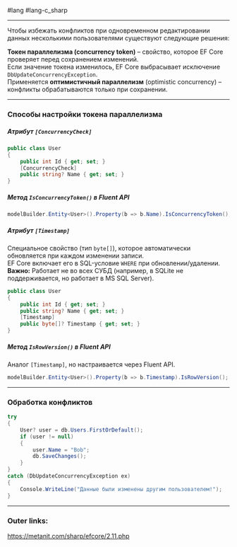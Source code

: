 #lang #lang-c_sharp 

---
Чтобы избежать конфликтов при одновременном редактировании данных несколькими пользователями существуют следующие решения:

**Токен параллелизма (concurrency token)** – свойство, которое EF Core проверяет перед сохранением изменений.  
Если значение токена изменилось, EF Core выбрасывает исключение `DbUpdateConcurrencyException`.  
Применяется **оптимистичный параллелизм** (optimistic concurrency) – конфликты обрабатываются только при сохранении.  

---
### Способы настройки токена параллелизма  

##### **Атрибут `[ConcurrencyCheck]`**  
  ```csharp
  public class User
  {
      public int Id { get; set; }
      [ConcurrencyCheck]
      public string? Name { get; set; }
  }
  ```  

##### **Метод `IsConcurrencyToken()` в Fluent API**  
  ```csharp
  modelBuilder.Entity<User>().Property(b => b.Name).IsConcurrencyToken();
  ```  

##### **Атрибут `[Timestamp]`**  
Специальное свойство (тип `byte[]`), которое автоматически обновляется при каждом изменении записи.  
EF Core включает его в SQL-условие `WHERE` при обновлении/удалении.  
**Важно:** Работает не во всех СУБД (например, в SQLite не поддерживается, но работает в MS SQL Server).  

  ```csharp
  public class User
  {
      public int Id { get; set; }
      public string? Name { get; set; }
      [Timestamp]
      public byte[]? Timestamp { get; set; }
  }
  ```  

##### **Метод `IsRowVersion()` в Fluent API**  
Аналог `[Timestamp]`, но настраивается через Fluent API.  

  ```csharp
  modelBuilder.Entity<User>().Property(b => b.Timestamp).IsRowVersion();
  ```  

---
### Обработка конфликтов  
 
  ```csharp
  try
  {
      User? user = db.Users.FirstOrDefault();
      if (user != null)
      {
          user.Name = "Bob";
          db.SaveChanges();
      }
  }
  catch (DbUpdateConcurrencyException ex)
  {
      Console.WriteLine("Данные были изменены другим пользователем!");
  }
  ```  

---
### Outer links:
https://metanit.com/sharp/efcore/2.11.php